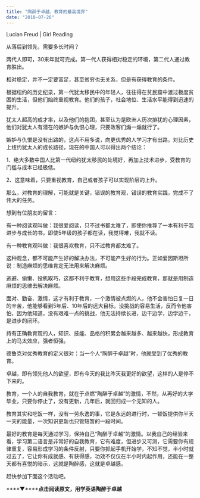 ```yaml
---
title: "陶醉于卓越，教育的最高境界"
date: "2018-07-26"
---
```


Lucian Freud | Girl Reading

从落后到领先，需要多长时间？

两代人即可，30来年就可完成。第一代人获得相对稳定的环境，第二代人通过教育胜出。

相对稳定，并不一定要富足，甚至贫穷也无关系，但是有获得教育的条件。

根据纽约的历史纪录，第一代犹太移民中的年轻人，往往得在贫民窟中渡过极度贫困的生活，但他们始终重视教育。他们的孩子，社会地位、生活水平能得到迅速的提升。

犹太人超高的成才率，以及他们的抱团，甚至认为是欧洲人历次排犹的心理因素，他们对犹太人有潜在的嫉妒与仇恨心理，只要政客们煽一煽就行了。

嫉妒与仇恨是没有出路的，这点不用多说，向更优秀的人学习才有出路。对比历史上纽约犹太人的成长路径，现在的中国人可以得出两个结论：

1、绝大多数中国人比第一代纽约犹太移民的处境好，再加上技术进步，受教育的门槛与成本已经极低。

2、这意味着，只要重视教育，自己或者孩子可以实现阶层的上升。

那么，对教育的理解，可能就是关键，错误的教育观，错误的教育实践，完成不了伟大的任务。

想到有位朋友的留言：

有一种阅读观叫做：我很爱阅读，只不过书都太难了，即使你推荐了一本有利于我进步与成长的书，即使5年级的孩子都在读，我觉得难，我就不读。

有一种教育观叫做：我很喜欢教育，只不过教育都太难了。

这种观念，都不可能产生好的解决办法，不可能产生好的行为。正如爱因斯坦所说：制造麻烦的思维肯定无法用来解决麻烦。

逃避、偷懒、投机取巧，这都不利于教育，想用这些手段完成教育，那就是用制造麻烦的思维去解决麻烦。

面对、勤奋、激情，这才有利于教育，一个激情被点燃的人，他不会害怕日复一日的辛苦，他能够看到5年后、10年后的远大目标，没挑战的容易生活，反而令他害怕，因为他知道，没有艰难一点的挑战，他无法持续长进，边干边学，边学边干，是进步的闭环。

持有正确教育观的人，知识、技能、品格的积累会越来越多、越来越快，形成教育上的马太效应，强者恒强。

德鲁克对优秀教育的定义很对：当一个人“陶醉于卓越”时，他就受到了优秀的教育。

卓越，即有领先他人的欲望，即有今天的我比昨天我更好的欲望，这样的人是停不下来的。

教育，一个人的自我教育，就在于点燃“陶醉于卓越”的激情，不然，从再好的大学毕业，只要你停止了，没有更新，几年后，就回归成一个无知的人。

教育其实和吃饭一样，没有一劳永逸的事，它是永远的进行时，一顿饭提供你半天一天的能量，一次知识更新也只管短暂的一段时间。

最好的教育是每天通过学习，保持自己“陶醉于卓越”的激情。以我自己的经验来看，学习第二语言是非常好的自我教育，它有难度，但进步又可测，它需要你有规律重复，容易形成学习的条件反射，只要你抓起手机开始学，不知不觉，半小时就过去了，它让你有成就感、有获得感，功效不仅仅在半小时内起作用，还能在一整天都有喜悦的暗示，这就是陶醉感，这就是卓越感。

赶快参加下面这个活动吧。

****▼******点击阅读原文，用学英语陶醉于卓越**
